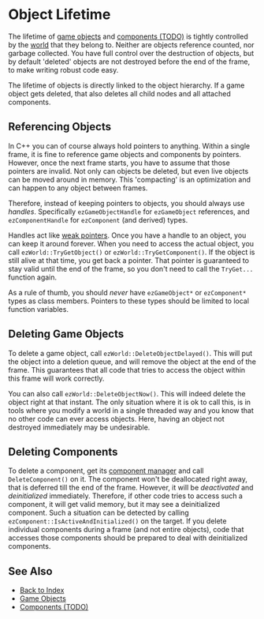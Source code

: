 # Object Lifetime

The lifetime of [game objects](game-objects.md) and [components (TODO)](components.md) is tightly controlled by the [world](worlds.md) that they belong to. Neither are objects reference counted, nor garbage collected. You have full control over the destruction of objects, but by default 'deleted' objects are not destroyed before the end of the frame, to make writing robust code easy.

The lifetime of objects is directly linked to the object hierarchy. If a game object gets deleted, that also deletes all child nodes and all attached components.

## Referencing Objects

In C++ you can of course always hold pointers to anything. Within a single frame, it is fine to reference game objects and components by pointers. However, once the next frame starts, you have to assume that those pointers are invalid. Not only can objects be deleted, but even live objects can be moved around in memory. This 'compacting' is an optimization and can happen to any object between frames.

Therefore, instead of keeping pointers to objects, you should always use *handles*. Specifically `ezGameObjectHandle` for `ezGameObject` references, and `ezComponentHandle` for `ezComponent` (and derived) types.

Handles act like [weak pointers](https://en.wikipedia.org/wiki/Weak_reference). Once you have a handle to an object, you can keep it around forever. When you need to access the actual object, you call `ezWorld::TryGetObject()` or `ezWorld::TryGetComponent()`. If the object is still alive at that time, you get back a pointer. That pointer is guaranteed to stay valid until the end of the frame, so you don't need to call the `TryGet...` function again.

As a rule of thumb, you should *never* have `ezGameObject*` or `ezComponent*` types as class members. Pointers to these types should be limited to local function variables.

## Deleting Game Objects

To delete a game object, call `ezWorld::DeleteObjectDelayed()`. This will put the object into a deletion queue, and will remove the object at the end of the frame. This guarantees that all code that tries to access the object within this frame will work correctly.

You can also call `ezWorld::DeleteObjectNow()`. This will indeed delete the object right at that instant. The only situation where it is ok to call this, is in tools where you modify a world in a single threaded way and you know that no other code can ever access objects. Here, having an object not destroyed immediately may be undesirable.

## Deleting Components

To delete a component, get its [component manager](component-managers.md) and call `DeleteComponent()` on it. The component won't be deallocated right away, that is deferred till the end of the frame. However, it will be *deactivated* and *deinitialized* immediately. Therefore, if other code tries to access such a component, it will get valid memory, but it may see a deinitialized component. Such a situation can be detected by calling `ezComponent::IsActiveAndInitialized()` on the target. If you delete individual components during a frame (and not entire objects), code that accesses those components should be prepared to deal with deinitialized components.

## See Also

* [Back to Index](../../index.md)
* [Game Objects](game-objects.md)
* [Components (TODO)](components.md)
